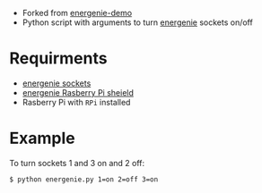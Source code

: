 - Forked from [energenie-demo](https://github.com/MiniGirlGeek/energenie-demo)
- Python script with arguments to turn [energenie](https://energenie4u.co.uk) sockets on/off

# Requirments
- [energenie sockets](https://energenie4u.co.uk/catalogue/product/MIHO002)
- [energenie Rasberry Pi sheield](https://energenie4u.co.uk/catalogue/product/ENER314-IR)
- Rasberry Pi with `RPi` installed

# Example
To turn sockets 1 and 3 on and 2 off:
```
$ python energenie.py 1=on 2=off 3=on
```
